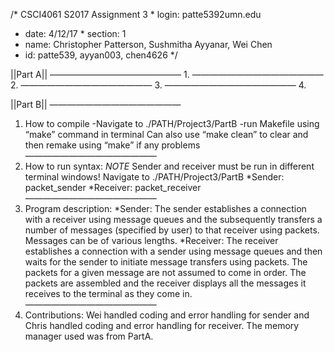  /* CSCI4061 S2017 Assignment 3 * login: patte5392umn.edu
* date: 4/12/17 * section: 1  
* name: Christopher Patterson, Sushmitha Ayyanar, Wei Chen
* id: patte539, ayyan003, chen4626 */

||Part A||
 ———————————————
1.
 ———————————————
2.
 ———————————————
3.
 ———————————————
4.


||Part B||
 ———————————————
1. How to compile
-Navigate to ./PATH/Project3/PartB
-run Makefile using “make” command in terminal
	Can also use “make clean” to clear and then remake using “make” if any problems
 ———————————————
2. How to run syntax: *NOTE* Sender and receiver must be run in different terminal windows!
Navigate to ./PATH/Project3/PartB
*Sender: packet_sender <num of messages to send> 
*Receiver: packet_receiver <num of messages to receive> 
 ———————————————  
3. Program description:
*Sender: The sender establishes a connection with a receiver using message queues and the subsequently transfers a number of messages (specified by user) to that receiver using packets. Messages can be of various lengths.
*Receiver: The receiver establishes a connection with a sender using message queues and then waits for the sender to initiate message transfers using packets. The packets for a given message are not assumed to come in order. The packets are assembled and the receiver displays all the messages it receives to the terminal as they come in. 
 ———————————————  
4. Contributions:
Wei handled coding and error handling for sender and Chris handled coding and error handling for receiver. The memory manager used was from PartA.


